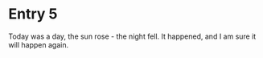 # Entry 5

Today was a day, the sun rose - the night fell.
It happened, and I am sure it will happen again. 
